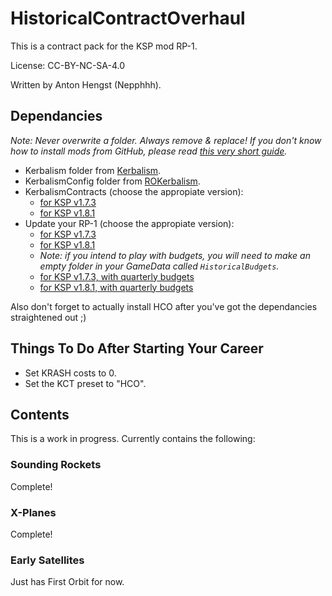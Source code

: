 # HistoricalContractOverhaul
 
This is a contract pack for the KSP mod RP-1.

License: CC-BY-NC-SA-4.0

Written by Anton Hengst (Nepphhh).

## Dependancies
_Note: Never overwrite a folder. Always remove & replace! If you don't know how to install mods from GitHub, please read [this very short guide](CC-BY-NC-SA-4.0)._

 * Kerbalism folder from [Kerbalism](https://github.com/Kerbalism/Kerbalism).
 * KerbalismConfig folder from [ROKerbalism](https://github.com/Standecco/ROKerbalism).
 * KerbalismContracts (choose the appropiate version):
   * [for KSP v1.7.3](https://github.com/nepphhh/KerbalismContracts)
   * [for KSP v1.8.1](https://github.com/Kerbalism/KerbalismContracts)
 * Update your RP-1 (choose the appropiate version):
   * [for KSP v1.7.3](https://github.com/KSP-RO/RP-0)
   * [for KSP v1.8.1](https://github.com/KSP-RO/RP-0/tree/1.8-TEST)
   * _Note: if you intend to play with budgets, you will need to make an empty folder in your GameData called `HistoricalBudgets`._
   * [for KSP v1.7.3, with quarterly budgets](https://github.com/nepphhh/RP-0/tree/QuarterlyBudgetsCompile)
   * [for KSP v1.8.1, with quarterly budgets](https://github.com/nepphhh/RP-0/tree/1.8-QuarterlyBudgetsCompile)
 
Also don't forget to actually install HCO after you've got the dependancies straightened out ;)

## Things To Do After Starting Your Career

 * Set KRASH costs to 0.
 * Set the KCT preset to "HCO".

## Contents
This is a work in progress. Currently contains the following:

### Sounding Rockets
Complete!

### X-Planes
Complete!

### Early Satellites
Just has First Orbit for now.
